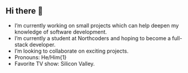## Hi there 👋

- I’m currently working on small projects which can help deepen my knowledge of software development.
- I’m currently a student at Northcoders and hoping to become a full-stack developer.
- I’m looking to collaborate on exciting projects.
- Pronouns: He/Him{1}
- Favorite TV show: Silicon Valley.
